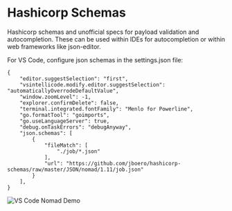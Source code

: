 # Hashicorp Schemas
Hashicorp schemas and unofficial specs for payload validation and autocompletion.  These can be used within IDEs for autocompletion or within web frameworks like json-editor.

For VS Code, configure json schemas in the settings.json file:
```
{
    "editor.suggestSelection": "first",
    "vsintellicode.modify.editor.suggestSelection": "automaticallyOverrodeDefaultValue",
    "window.zoomLevel": -1,
    "explorer.confirmDelete": false,
    "terminal.integrated.fontFamily": "Menlo for Powerline",
    "go.formatTool": "goimports",
    "go.useLanguageServer": true,
    "debug.onTaskErrors": "debugAnyway",
    "json.schemas": [
        {
            "fileMatch": [
                "./job/*.json"
            ],
            "url": "https://github.com/jboero/hashicorp-schemas/raw/master/JSON/nomad/1.11/job.json"
        }
    ],
}
```
![VS Code Nomad Demo](content/vscode.gif)
